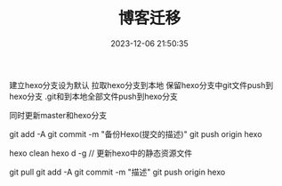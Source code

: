 ﻿---
title: 博客迁移
date: 2023-12-06 21:50:35
tags:
---



建立hexo分支设为默认
拉取hexo分支到本地
保留hexo分支中git文件push到hexo分支
.git和到本地全部文件push到hexo分支


同时更新master和hexo分支


git add -A
git commit -m "备份Hexo(提交的描述)"
git push origin hexo

hexo clean
hexo d -g // 更新hexo中的静态资源文件


git pull
git add -A
git commit -m "描述"
git push origin hexo
